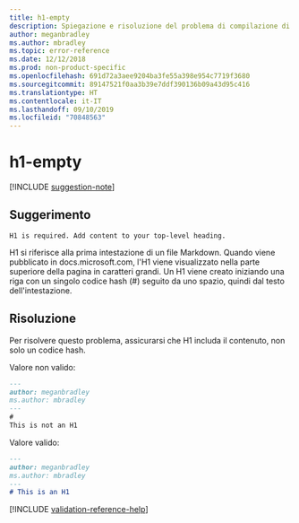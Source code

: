 ```yaml
---
title: h1-empty
description: Spiegazione e risoluzione del problema di compilazione di Docs h1-empty.
author: meganbradley
ms.author: mbradley
ms.topic: error-reference
ms.date: 12/12/2018
ms.prod: non-product-specific
ms.openlocfilehash: 691d72a3aee9204ba3fe55a398e954c7719f3680
ms.sourcegitcommit: 89147521f0aa3b39e7ddf390136b09a43d95c416
ms.translationtype: HT
ms.contentlocale: it-IT
ms.lasthandoff: 09/10/2019
ms.locfileid: "70848563"
---
```

# <a name="h1-empty"></a>h1-empty

[!INCLUDE [suggestion-note](includes/suggestion-note.md)]

## <a name="suggestion"></a>Suggerimento

`H1 is required. Add content to your top-level heading.`

H1 si riferisce alla prima intestazione di un file Markdown. Quando viene pubblicato in docs.microsoft.com, l'H1 viene visualizzato nella parte superiore della pagina in caratteri grandi. Un H1 viene creato iniziando una riga con un singolo codice hash (#) seguito da uno spazio, quindi dal testo dell'intestazione.

## <a name="resolution"></a>Risoluzione

Per risolvere questo problema, assicurarsi che H1 includa il contenuto, non solo un codice hash.

Valore non valido:

```markdown
---
author: meganbradley
ms.author: mbradley
---
#
This is not an H1
```

Valore valido:

```markdown
---
author: meganbradley
ms.author: mbradley
---
# This is an H1
```

<!--make sure to add this file to your includes folder and verify the path-->
[!INCLUDE [validation-reference-help](includes/validation-reference-help.md)]